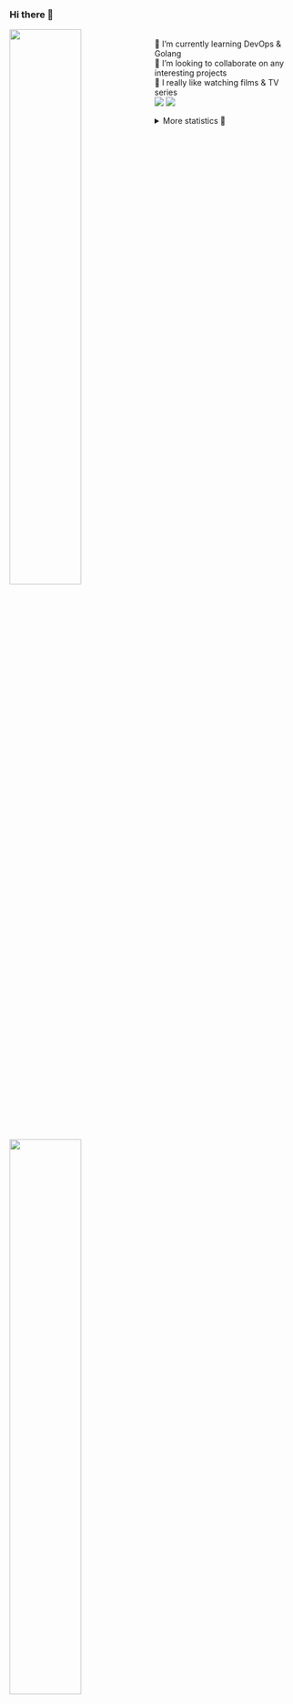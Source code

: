 ### Hi there 👋


[<img align="left" width="50%" src="https://github-readme-stats.vercel.app/api?username=rufusnufus&hide=issues&show_icons=true&count_private=true&theme=transparent&title_color=FF6F40&text_color=FBF9F8&icon_color=F48242&hide_border=true&hide_title=true#gh-dark-mode-only">](https://metrics.lecoq.io/rufusnufus#gh-dark-mode-only)
[<img align="left" width="50%" src="https://github-readme-stats.vercel.app/api?username=rufusnufus&hide=issues&show_icons=true&count_private=true&theme=transparent&title_color=FF6533&text_color=4D4644&icon_color=FF8038&hide_border=true&hide_title=true#gh-light-mode-only">](https://metrics.lecoq.io/rufusnufus#gh-light-mode-only)

<p>
  <br>
  🌱 I’m currently learning DevOps & Golang</br>
  👯 I’m looking to collaborate on any interesting projects</br>
  🎥 I really like watching films & TV series</br>
  <a href="https://linkedin.com/in/rufusnufus"><img src="https://img.shields.io/badge/linkedin-0077B5.svg?style=for-the-badge&logo=linkedin&logoColor=white"/></a>
  <a href="https://t.me/rufusnufus"><img src="https://img.shields.io/badge/-telegram-black?style=for-the-badge&color=blue&logo=telegram"/></a>
</p>

<p text-align="left">
<details>
  <summary>More statistics 👀</summary><br/>

<!--START_SECTION:waka-->
![Code Time](http://img.shields.io/badge/Code%20Time-499%20hrs%204%20mins-blue)

![Profile Views](http://img.shields.io/badge/Profile%20Views-0-blue)

**I'm an Early 🐤** 

```text
🌞 Morning                9626 commits        ██████░░░░░░░░░░░░░░░░░░░   22.25 % 
🌆 Daytime                24980 commits       ██████████████░░░░░░░░░░░   57.73 % 
🌃 Evening                7747 commits        ████░░░░░░░░░░░░░░░░░░░░░   17.90 % 
🌙 Night                  917 commits         █░░░░░░░░░░░░░░░░░░░░░░░░   02.12 % 
```
📅 **I'm Most Productive on Monday** 

```text
Monday                   8868 commits        █████░░░░░░░░░░░░░░░░░░░░   20.49 % 
Tuesday                  8305 commits        █████░░░░░░░░░░░░░░░░░░░░   19.19 % 
Wednesday                8506 commits        █████░░░░░░░░░░░░░░░░░░░░   19.66 % 
Thursday                 8226 commits        █████░░░░░░░░░░░░░░░░░░░░   19.01 % 
Friday                   7654 commits        ████░░░░░░░░░░░░░░░░░░░░░   17.69 % 
Saturday                 792 commits         ░░░░░░░░░░░░░░░░░░░░░░░░░   01.83 % 
Sunday                   919 commits         █░░░░░░░░░░░░░░░░░░░░░░░░   02.12 % 
```


📊 **This Week I Spent My Time On** 

```text
💬 Programming Languages: 
Other                    1 hr 39 mins        ██████████░░░░░░░░░░░░░░░   39.14 % 
HCL                      1 hr 15 mins        ███████░░░░░░░░░░░░░░░░░░   29.97 % 
Terraform                26 mins             ███░░░░░░░░░░░░░░░░░░░░░░   10.49 % 
YAML                     23 mins             ██░░░░░░░░░░░░░░░░░░░░░░░   09.27 % 
SQL                      10 mins             █░░░░░░░░░░░░░░░░░░░░░░░░   03.99 % 

🔥 Editors: 
VS Code                  2 hrs 46 mins       ████████████████░░░░░░░░░   65.78 % 
iTerm2                   1 hr 26 mins        █████████░░░░░░░░░░░░░░░░   34.22 % 
```

**I Mostly Code in Java** 

```text
Python                   14 repos            ██░░░░░░░░░░░░░░░░░░░░░░░   09.86 % 
Smarty                   12 repos            ██░░░░░░░░░░░░░░░░░░░░░░░   08.45 % 
HCL                      7 repos             █░░░░░░░░░░░░░░░░░░░░░░░░   04.93 % 
Kotlin                   5 repos             █░░░░░░░░░░░░░░░░░░░░░░░░   03.52 % 
HTML                     5 repos             █░░░░░░░░░░░░░░░░░░░░░░░░   03.52 % 
```




 Last Updated on 14/11/2023 00:59:55 UTC
<!--END_SECTION:waka-->

</details>
</p>
